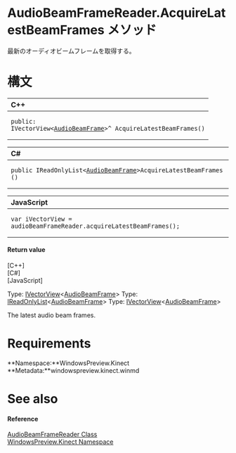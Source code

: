 AudioBeamFrameReader.AcquireLatestBeamFrames メソッド  
===================================================  

最新のオーディオビームフレームを取得する。
<span id="syntaxSection"></span>

構文
======  

<table>
<colgroup>
<col width="100%" />
</colgroup>
<thead>
<tr class="header">
<th align="left">C++</th>
</tr>
</thead>
<tbody>
<tr class="odd">
<td align="left"><pre><code>public:  
IVectorView&lt;<a href="../../AudioBeamFrame_Class.md">AudioBeamFrame</a>&gt;^ AcquireLatestBeamFrames()</code></pre></td>
</tr>
</tbody>
</table>

<table>
<colgroup>
<col width="100%" />
</colgroup>
<thead>
<tr class="header">
<th align="left">C#</th>
</tr>
</thead>
<tbody>
<tr class="odd">
<td align="left"><pre><code>public IReadOnlyList&lt;<a href="../../AudioBeamFrame_Class.md">AudioBeamFrame</a>&gt;AcquireLatestBeamFrames ()</code></pre></td>
</tr>
</tbody>
</table>

<table>
<colgroup>
<col width="100%" />
</colgroup>
<thead>
<tr class="header">
<th align="left">JavaScript</th>
</tr>
</thead>
<tbody>
<tr class="odd">
<td align="left"><pre><code>var iVectorView = audioBeamFrameReader.acquireLatestBeamFrames();</code></pre></td>
</tr>
</tbody>
</table>

<span id="ID4EP"></span>
#### Return value  

[C++]   
 [C\#]   
 [JavaScript]   

Type: [IVectorView](http://msdn.microsoft.com/en-us/library/br226058.aspx)\<[AudioBeamFrame](../../AudioBeamFrame_Class.md)\>
Type: [IReadOnlyList](http://msdn.microsoft.com/en-us/library/hh192385.aspx)\<[AudioBeamFrame](../../AudioBeamFrame_Class.md)\>
Type: [IVectorView](http://msdn.microsoft.com/en-us/library/br226058.aspx)\<[AudioBeamFrame](../../AudioBeamFrame_Class.md)\>

The latest audio beam frames.  

<span id="requirements"></span>

Requirements  
============  

**Namespace:**WindowsPreview.Kinect  
**Metadata:**windowspreview.kinect.winmd  

<span id="ID4E5"></span>

See also  
========  

<span id="ID4EAB"></span>
#### Reference  

[AudioBeamFrameReader Class](../../AudioBeamFrameReader_Class.md)  
 [WindowsPreview.Kinect Namespace](../../../Kinect.md)  



<!--Please do not edit the data in the comment block below.-->
<!--
TOCTitle : AcquireLatestBeamFrames Method
RLTitle : AudioBeamFrameReader.AcquireLatestBeamFrames Method
KeywordK : AcquireLatestBeamFrames method
KeywordK : AudioBeamFrameReader.AcquireLatestBeamFrames method
KeywordF : WindowsPreview.Kinect.AudioBeamFrameReader.AcquireLatestBeamFrames
KeywordF : AudioBeamFrameReader.AcquireLatestBeamFrames
KeywordF : AcquireLatestBeamFrames
KeywordF : WindowsPreview.Kinect.AudioBeamFrameReader.AcquireLatestBeamFrames
KeywordA : M:WindowsPreview.Kinect.AudioBeamFrameReader.AcquireLatestBeamFrames
AssetID : M:WindowsPreview.Kinect.AudioBeamFrameReader.AcquireLatestBeamFrames
Locale : en-us
CommunityContent : 1
APIType : Managed
APILocation : windowspreview.kinect.winmd
APIName : WindowsPreview.Kinect.AudioBeamFrameReader.AcquireLatestBeamFrames
TargetOS : Windows
TopicType : kbSyntax
DevLang : VB
DevLang : CSharp
DevLang : JavaScript
DevLang : C++
DocSet : K4Wv2
ProjType : K4Wv2Proj
Technology : Kinect for Windows
Product : Kinect for Windows SDK v2
productversion : 20
-->
